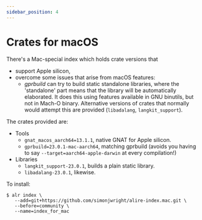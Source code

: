 ```yaml
---
sidebar_position: 4
---
```


# Crates for macOS

There's a Mac-special index which holds crate versions that

- support Apple silicon,
- overcome some issues that arise from macOS features:
  - _gprbuild_ can try to build static standalone libraries, where the 'standalone' part means that the library will be automatically elaborated. It does this using features available in GNU binutils, but not in Mach-O binary. Alternative versions of crates that normally would attempt this are provided (`libadalang`, `langkit_support`).

The crates provided are:

- Tools
  - `gnat_macos_aarch64=13.1.1`, native GNAT for Apple silicon.
  - `gprbuild=23.0.1-mac-aarch64`, matching gprbuild (avoids you having to say `--target=aarch64-apple-darwin` at every compilation!)
- Libraries
  - `langkit_support-23.0.1`, builds a plain static library.
  - `libadalang-23.0.1`, likewise.

To install:

```
$ alr index \
   --add=git+https://github.com/simonjwright/alire-index.mac.git \
   --before=community \
   --name=index_for_mac
```
